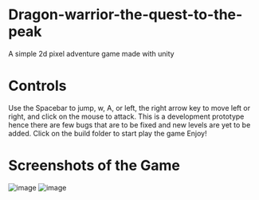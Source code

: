 # Dragon-warrior-the-quest-to-the-peak
A simple 2d pixel adventure game made with unity

# Controls
Use the Spacebar to jump, w, A, or left, the right arrow key to move left or right, and click on the mouse to attack. This is a development prototype hence there are few bugs that are to be fixed and new levels are yet to be added. Click on the build folder to start play the game Enjoy!


# Screenshots of the Game

![image](https://github.com/user-attachments/assets/e2dbc8bd-3d65-4317-aadc-c817756d3d80)
![image](https://github.com/user-attachments/assets/81ff31f0-dde9-410f-9375-4cdf96822ea9)



